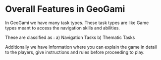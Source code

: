 # **Overall Features in GeoGami**

In GeoGami we have many task types. These task types are like Game types meant to access the navigation skills and abilities.

These are classified as : a)  Navigation Tasks b) Thematic Tasks

Additionally we have Information where you can explain the game in detail to the players, give instructions and rules before proceeding to play.



